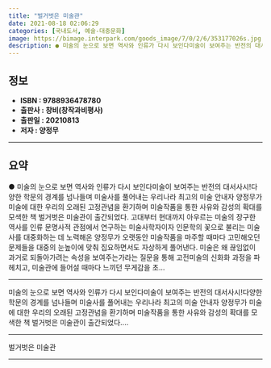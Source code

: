 ```yaml
---
title: "벌거벗은 미술관"
date: 2021-08-18 02:06:29
categories: [국내도서, 예술-대중문화]
image: https://bimage.interpark.com/goods_image/7/0/2/6/353177026s.jpg
description: ● 미술의 눈으로 보면 역사와 인류가 다시 보인다미술이 보여주는 반전의 대서사시!다양한 학문의 경계를 넘나들며 미술사를 풀어내는 우리나라 최고의 미술 안내자 양정무가 미술에 대한 우리의 오래된 고정관념을 환기하며 미술작품을 통한 사유와 감성의 확대를 모색한 책 벌거벗은 미술관이 출간되
---
```


## **정보**

- **ISBN : 9788936478780**
- **출판사 : 창비(창작과비평사)**
- **출판일 : 20210813**
- **저자 : 양정무**

------



## **요약**

●  미술의 눈으로 보면 역사와 인류가 다시 보인다미술이 보여주는 반전의 대서사시!다양한 학문의 경계를 넘나들며 미술사를 풀어내는 우리나라 최고의 미술 안내자 양정무가 미술에 대한 우리의 오래된 고정관념을 환기하며 미술작품을 통한 사유와 감성의 확대를 모색한 책 벌거벗은 미술관이 출간되었다. 고대부터 현대까지 아우르는 미술의 장구한 역사를 인류 문명사적 관점에서 연구하는 미술사학자이자 인문학의 꽃으로 불리는 미술사를 대중화하는 데 노력해온 양정무가 오랫동안 미술작품을 마주할 때마다 고민해오던 문제들을 대중의 눈높이에 맞춰 집요하면서도 자상하게 풀어낸다. 미술은 왜 끊임없이 과거로 되돌아가려는 속성을 보여주는가라는 질문을 통해 고전미술의 신화화 과정을 파헤치고, 미술관에 들어설 때마다 느끼던 무게감을 초...

------

미술의 눈으로 보면 역사와 인류가 다시 보인다미술이 보여주는 반전의 대서사시!다양한 학문의 경계를 넘나들며 미술사를 풀어내는 우리나라 최고의 미술 안내자 양정무가 미술에 대한 우리의 오래된 고정관념을 환기하며 미술작품을 통한 사유와 감성의 확대를 모색한 책 벌거벗은 미술관이 출간되었다.... 

------


벌거벗은 미술관 

------


